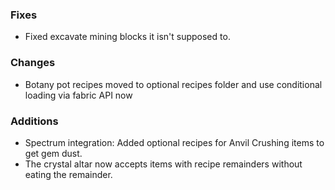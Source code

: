 ### Fixes
* Fixed excavate mining blocks it isn't supposed to.

### Changes
* Botany pot recipes moved to optional recipes folder and use conditional loading via fabric API now

### Additions
* Spectrum integration: Added optional recipes for Anvil Crushing items to get gem dust.
* The crystal altar now accepts items with recipe remainders without eating the remainder.
